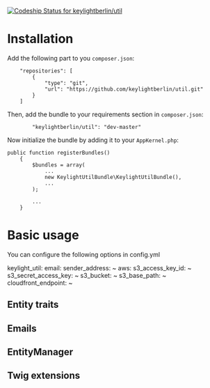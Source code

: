 [ ![Codeship Status for keylightberlin/util](https://app.codeship.com/projects/9d2f1350-9239-0134-cc17-1ed83dfd2c37/status?branch=master)](https://app.codeship.com/projects/186038)

# Installation

Add the following part to you `composer.json`:

```
    "repositories": [
        {
            "type": "git",
            "url": "https://github.com/keylightberlin/util.git"
        }
    ]
```

Then, add the bundle to your requirements section in `composer.json`:

```
        "keylightberlin/util": "dev-master"
```

Now initialize the bundle by adding it to your `AppKernel.php`:

```
public function registerBundles()
    {
        $bundles = array(
            ...
            new KeylightUtilBundle\KeylightUtilBundle(),
            ...
        );
        
        ...
    }

```

# Basic usage

You can configure the following options in config.yml

keylight_util:
    email:
        sender_address: ~ 
    aws:
        s3_access_key_id: ~
        s3_secret_access_key: ~
        s3_bucket: ~
        s3_base_path: ~
        cloudfront_endpoint: ~
        
## Entity traits

## Emails

## EntityManager

## Twig extensions
